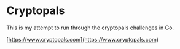 # Cryptopals

This is my attempt to run through the cryptopals challenges in Go.

[https://www.cryptopals.com](https://www.cryptopals.com)
